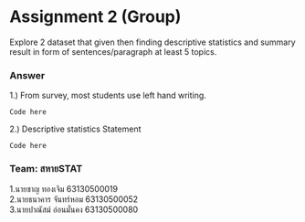 # Assignment 2 (Group)
Explore 2 dataset that given then finding descriptive statistics and summary result in form of sentences/paragraph at least 5 topics.

### Answer

1.) From survey, most students use left hand writing.
```{R}
Code here
```

2.) Descriptive statistics Statement
```{R}
Code here
```


### Team: สหายSTAT

1.นายชาญ ทองเจิม 63130500019<br>
2.นายธนาคาร จันทร์หอม 63130500052<br>
3.นายปาณัสม์ อ่อนมั่นคง 63130500080<br>
